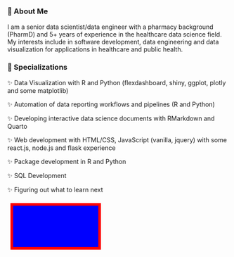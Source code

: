 
<h1 style='font-size:👋 Hi there, I'm Samia

<!--
**samiaab1990/samiaab1990** is a ✨ _special_ ✨ repository because its `README.md` (this file) appears on your GitHub profile.


Here are some ideas to get you started:

- 🔭 I’m currently working on ...
- 🌱 I’m currently learning ...
- 👯 I’m looking to collaborate on ...
- 🤔 I’m looking for help with ...
- 💬 Ask me about ...
- 📫 How to reach me: ...

- ⚡ Fun fact: ...
-->
### 🙂 About Me

I am a senior data scientist/data engineer with a pharmacy background (PharmD) and 5+ years of experience in the healthcare data science field. My interests include in software development, data engineering and data visualization for applications in healthcare and public health. 

### 🌟 Specializations

✨ Data Visualization with R and Python (flexdashboard, shiny, ggplot, plotly and some matplotlib) 

✨ Automation of data reporting workflows and pipelines (R and Python) 

✨ Developing interactive data science documents with RMarkdown and Quarto 

✨ Web development with HTML/CSS, JavaScript (vanilla, jquery) with some react.js, node.js and flask experience 

✨ Package development in R and Python 

✨ SQL Development

✨ Figuring out what to learn next 

<svg width="400" height="120">
  <rect x="10" y="10" width="200" height="100" stroke="red" stroke-width="6" fill="blue" />
</svg>
